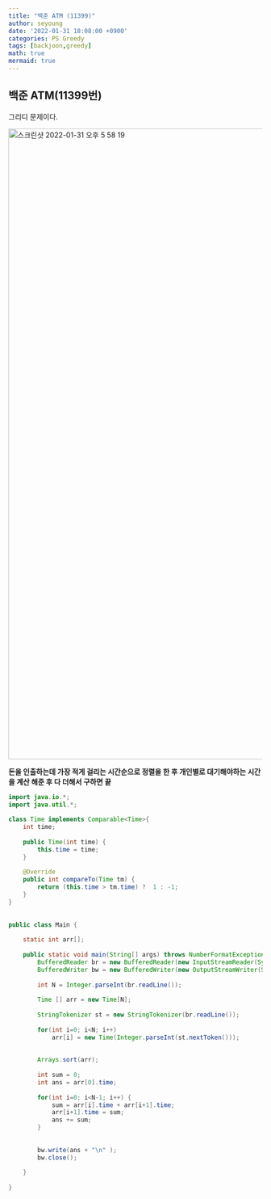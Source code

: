 ```yaml
---
title: "백준 ATM (11399)"
author: seyoung
date: '2022-01-31 18:08:00 +0900'
categories: PS Greedy
tags: [backjoon,greedy]
math: true
mermaid: true
---
```


## 백준 ATM(11399번)

그리디 문제이다.

<img width="1249" alt="스크린샷 2022-01-31 오후 5 58 19" src="https://user-images.githubusercontent.com/54762273/151766093-07956b00-e059-4c26-9812-97870a4c64e6.png">

**돈을 인출하는데 가장 적게 걸리는 시간순으로 정렬을 한 후 개인별로 대기해야하는 시간을 계산 해준 후 다 더해서 구하면 끝**

```java
import java.io.*;  
import java.util.*;  
  
class Time implements Comparable<Time>{  
    int time;  
  
    public Time(int time) {  
        this.time = time;  
    }  
  
    @Override  
    public int compareTo(Time tm) {  
        return (this.time > tm.time) ?  1 : -1;  
    }  
}  
  
  
public class Main {  
  
    static int arr[];  
  
    public static void main(String[] args) throws NumberFormatException, IOException {  
        BufferedReader br = new BufferedReader(new InputStreamReader(System.in));  
        BufferedWriter bw = new BufferedWriter(new OutputStreamWriter(System.out));  
  
        int N = Integer.parseInt(br.readLine());  
  
        Time [] arr = new Time[N];  
  
        StringTokenizer st = new StringTokenizer(br.readLine());  
  
        for(int i=0; i<N; i++)  
            arr[i] = new Time(Integer.parseInt(st.nextToken()));  
  
  
        Arrays.sort(arr);  
  
        int sum = 0;  
        int ans = arr[0].time;  
  
        for(int i=0; i<N-1; i++) {  
            sum = arr[i].time + arr[i+1].time;  
            arr[i+1].time = sum;  
            ans += sum;  
        }  
  
  
        bw.write(ans + "\n" );  
        bw.close();  
  
    }  
  
}
```